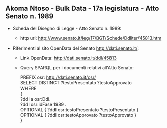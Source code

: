 ## Akoma Ntoso - Bulk Data - 17a legislatura - Atto Senato n. 1989 ##

* Scheda del Disegno di Legge - Atto Senato n. 1989:
	* http url: http://www.senato.it/leg/17/BGT/Schede/Ddliter/45813.htm

* Riferimenti al sito OpenData del Senato http://dati.senato.it/:
	* Link OpenData: http://dati.senato.it/ddl/45813
	* Query SPARQL per i documenti relativi all'Atto Senato:

        PREFIX osr: <http://dati.senato.it/osr/>  
		SELECT DISTINCT ?testoPresentato ?testoApprovato  
		WHERE  
		{  
		    ?ddl a osr:Ddl.  
		    ?ddl osr:idFase 1989 .  
		    OPTIONAL { ?ddl osr:testoPresentato ?testoPresentato }  
		    OPTIONAL { ?ddl osr:testoApprovato ?testoApprovato }  
		}
		